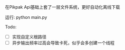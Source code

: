 在Pikpak Api基础上套了一层文件系统，更好自动化离线下载

运行: python main.py 

Todo:

- [ ] 实现自定义根路径
- [ ] 异步输出频率过高会导致卡死，似乎会多创建一个线程